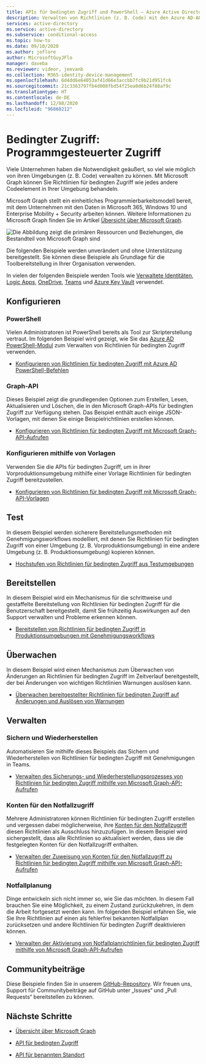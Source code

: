 ```yaml
---
title: APIs für bedingten Zugriff und PowerShell – Azure Active Directory
description: Verwalten von Richtlinien (z. B. Code) mit den Azure AD-APIs für bedingten Zugriff und mithilfe von PowerShell
services: active-directory
ms.service: active-directory
ms.subservice: conditional-access
ms.topic: how-to
ms.date: 09/10/2020
ms.author: joflore
author: MicrosoftGuyJFlo
manager: daveba
ms.reviewer: videor, jeevanb
ms.collection: M365-identity-device-management
ms.openlocfilehash: 6d4dd6e64053af41d66e3accbb7fc9b21d951fc6
ms.sourcegitcommit: 21c3363797fb4d008fbd54f25ea0d6b24f88af9c
ms.translationtype: HT
ms.contentlocale: de-DE
ms.lasthandoff: 12/08/2020
ms.locfileid: "96860212"
---
```

# <a name="conditional-access-programmatic-access"></a>Bedingter Zugriff: Programmgesteuerter Zugriff

Viele Unternehmen haben die Notwendigkeit geäußert, so viel wie möglich von ihren Umgebungen (z. B. Code) verwalten zu können. Mit Microsoft Graph können Sie Richtlinien für bedingten Zugriff wie jedes andere Codeelement in Ihrer Umgebung behandeln.

Microsoft Graph stellt ein einheitliches Programmierbarkeitsmodell bereit, mit dem Unternehmen mit den Daten in Microsoft 365, Windows 10 und Enterprise Mobility + Security arbeiten können. Weitere Informationen zu Microsoft Graph finden Sie im Artikel [Übersicht über Microsoft Graph](/graph/overview).

![Die Abbildung zeigt die primären Ressourcen und Beziehungen, die Bestandteil von Microsoft Graph sind](./media/howto-conditional-access-apis/microsoft-graph.png)

Die folgenden Beispiele werden unverändert und ohne Unterstützung bereitgestellt. Sie können diese Beispiele als Grundlage für die Toolbereitstellung in Ihrer Organisation verwenden. 

In vielen der folgenden Beispiele werden Tools wie [Verwaltete Identitäten](../managed-identities-azure-resources/overview.md), [Logic Apps](../../logic-apps/logic-apps-overview.md), [OneDrive](https://www.microsoft.com/microsoft-365/onedrive/online-cloud-storage), [Teams](https://www.microsoft.com/microsoft-365/microsoft-teams/group-chat-software/) und [Azure Key Vault](../../key-vault/general/overview.md) verwendet.

## <a name="configure"></a>Konfigurieren

### <a name="powershell"></a>PowerShell

Vielen Administratoren ist PowerShell bereits als Tool zur Skripterstellung vertraut. Im folgenden Beispiel wird gezeigt, wie Sie das [Azure AD PowerShell-Modul](https://www.powershellgallery.com/packages/AzureAD) zum Verwalten von Richtlinien für bedingten Zugriff verwenden.

- [Konfigurieren von Richtlinien für bedingten Zugriff mit Azure AD PowerShell-Befehlen](https://github.com/Azure-Samples/azure-ad-conditional-access-apis/tree/main/01-configure/powershell)

### <a name="graph-api"></a>Graph-API

Dieses Beispiel zeigt die grundlegenden Optionen zum Erstellen, Lesen, Aktualisieren und Löschen, die in den Microsoft Graph-APIs für bedingten Zugriff zur Verfügung stehen. Das Beispiel enthält auch einige JSON-Vorlagen, mit denen Sie einige Beispielrichtlinien erstellen können.

- [Konfigurieren von Richtlinien für bedingten Zugriff mit Microsoft Graph-API-Aufrufen](https://github.com/Azure-Samples/azure-ad-conditional-access-apis/tree/main/01-configure/graphapi)

### <a name="configure-using-templates"></a>Konfigurieren mithilfe von Vorlagen

Verwenden Sie die APIs für bedingten Zugriff, um in ihrer Vorproduktionsumgebung mithilfe einer Vorlage Richtlinien für bedingten Zugriff bereitzustellen.

- [Konfigurieren von Richtlinien für bedingten Zugriff mit Microsoft Graph-API-Vorlagen](https://github.com/Azure-Samples/azure-ad-conditional-access-apis/tree/main/01-configure/templates)

## <a name="test"></a>Test

In diesem Beispiel werden sicherere Bereitstellungsmethoden mit Genehmigungsworkflows modelliert, mit denen Sie Richtlinien für bedingten Zugriff von einer Umgebung (z. B. Vorproduktionsumgebung) in eine andere Umgebung (z. B. Produktionsumgebung) kopieren können.

- [Hochstufen von Richtlinien für bedingten Zugriff aus Testumgebungen](https://github.com/Azure-Samples/azure-ad-conditional-access-apis/tree/main/02-test)

## <a name="deploy"></a>Bereitstellen

In diesem Beispiel wird ein Mechanismus für die schrittweise und gestaffelte Bereitstellung von Richtlinien für bedingten Zugriff für die Benutzerschaft bereitgestellt, damit Sie frühzeitig Auswirkungen auf den Support verwalten und Probleme erkennen können.

- [Bereitstellen von Richtlinien für bedingten Zugriff in Produktionsumgebungen mit Genehmigungsworkflows](https://github.com/Azure-Samples/azure-ad-conditional-access-apis/tree/main/03-deploy)

## <a name="monitor"></a>Überwachen

In diesem Beispiel wird einen Mechanismus zum Überwachen von Änderungen an Richtlinien für bedingten Zugriff im Zeitverlauf bereitgestellt, der bei Änderungen von wichtigen Richtlinien Warnungen auslösen kann.

- [Überwachen bereitgestellter Richtlinien für bedingten Zugriff auf Änderungen und Auslösen von Warnungen](https://github.com/Azure-Samples/azure-ad-conditional-access-apis/tree/main/04-monitor)

## <a name="manage"></a>Verwalten

### <a name="backup-and-restore"></a>Sichern und Wiederherstellen

Automatisieren Sie mithilfe dieses Beispiels das Sichern und Wiederherstellen von Richtlinien für bedingten Zugriff mit Genehmigungen in Teams.

- [Verwalten des Sicherungs- und Wiederherstellungsprozesses von Richtlinien für bedingten Zugriff mithilfe von Microsoft Graph-API-Aufrufen](https://github.com/Azure-Samples/azure-ad-conditional-access-apis/tree/main/05-manage/01-backup-restore)

### <a name="emergency-access-accounts"></a>Konten für den Notfallzugriff

Mehrere Administratoren können Richtlinien für bedingten Zugriff erstellen und vergessen dabei möglicherweise, ihre [Konten für den Notfallzugriff](../roles/security-emergency-access.md) diesen Richtlinien als Ausschluss hinzuzufügen. In diesem Beispiel wird sichergestellt, dass alle Richtlinien so aktualisiert werden, dass sie die festgelegten Konten für den Notfallzugriff enthalten.

- [Verwalten der Zuweisung von Konten für den Notfallzugriff zu Richtlinien für bedingten Zugriff mithilfe von Microsoft Graph-API-Aufrufen](https://github.com/Azure-Samples/azure-ad-conditional-access-apis/tree/main/05-manage/02-emergency-access)

### <a name="contingency-planning"></a>Notfallplanung

Dinge entwickeln sich nicht immer so, wie Sie das möchten. In diesem Fall brauchen Sie eine Möglichkeit, zu einem Zustand zurückzukehren, in dem die Arbeit fortgesetzt werden kann. Im folgenden Beispiel erfahren Sie, wie Sie Ihre Richtlinien auf einen als fehlerfrei bekannten Notfallplan zurücksetzen und andere Richtlinien für bedingten Zugriff deaktivieren können.

- [Verwalten der Aktivierung von Notfallplanrichtlinien für bedingten Zugriff mithilfe von Microsoft Graph-API-Aufrufen](https://github.com/Azure-Samples/azure-ad-conditional-access-apis/tree/main/05-manage/03-contingency)

## <a name="community-contribution"></a>Communitybeiträge

Diese Beispiele finden Sie in unserem [GitHub-Repository](https://github.com/Azure-Samples/azure-ad-conditional-access-apis). Wir freuen uns, Support für Communitybeiträge auf GitHub unter „Issues“ und „Pull Requests“ bereitstellen zu können.

## <a name="next-steps"></a>Nächste Schritte

- [Übersicht über Microsoft Graph](/graph/overview)

- [API für bedingten Zugriff](/graph/api/resources/conditionalaccesspolicy)

- [API für benannten Standort](/graph/api/resources/namedlocation)
